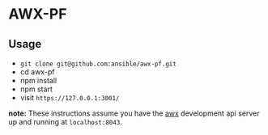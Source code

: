 # AWX-PF

## Usage

* `git clone git@github.com:ansible/awx-pf.git`
* cd awx-pf
* npm install
* npm start
* visit `https://127.0.0.1:3001/`

**note:** These instructions assume you have the [awx](https://github.com/ansible/awx/blob/devel/CONTRIBUTING.md#running-the-environment) development api server up and running at `localhost:8043`.
